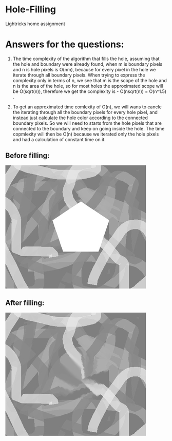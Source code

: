 # Hole-Filling
Lightricks home assignment

# Answers for the questions:
1. The time complexity of the algorithm that fills the hole, assuming that the hole and boundary were already found, when m is boundary pixels and n is hole pixels is O(nm), because for every pixel in the hole we iterate through all boundary pixels. When trying to express the complexity only in terms of n, we see that m is the scope of the hole and n is the area of the hole, so for most holes the approximated scope will be O(sqrt(n)), therefore we get the complexity is - O(nsqrt(n)) = O(n^1.5) .

2. To get an approximated time comlexity of O(n), we will wans to cancle the iterating through all the boundary pixels for every hole pixel, and instead just calculate the hole color according to the connected boundary pixels. So we will need to starts from the hole pixels that are connected to the boundary and keep on going inside the hole. The time copmlexity will then be O(n) because we iterated only the hole pixels and had a calculation of constant time on it.
## Before filling:
![SCREESHOT DECSRIPTION](bandw.png) 

## After filling:
![SCREESHOT DECSRIPTION](hole_filled.png)
